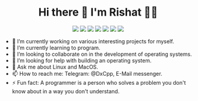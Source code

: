 <h1 align='center'> Hi there 👋 I'm Rishat 👨‍💻 </h1>

<p align='center'>
  <img src="https://img.shields.io/badge/Apple-MacBook_Air_M1-333333?style=for-the-badge&logo=apple&logoColor=white" />
  <img src="https://img.shields.io/badge/mac%20os-000000?style=for-the-badge&logo=apple&logoColor=white" />
  <img src="https://img.shields.io/badge/Linux-FCC624?style=for-the-badge&logo=linux&logoColor=black" />
  <img src="https://img.shields.io/badge/Windows-0078D6?style=for-the-badge&logo=windows&logoColor=white" />
    
  <img src="https://img.shields.io/badge/Java-ED8B00?style=for-the-badge&logo=java&logoColor=white" />
  <img src="https://img.shields.io/badge/Python-FFD43B?style=for-the-badge&logo=python&logoColor=blue" />
  <img src="https://img.shields.io/badge/C%2B%2B-00599C?style=for-the-badge&logo=c%2B%2B&logoColor=white" />
</p>

- 🔭 I’m currently working on various interesting projects for myself.
- 🌱 I’m currently learning to program.
- 👯 I’m looking to collaborate on in the development of operating systems.
- 🤔 I’m looking for help with building an operating system.
- 💬 Ask me about Linux and MacOS.
- 📫 How to reach me: Telegram: @DxCpp, E-Mail messenger.
- ⚡ Fun fact: A programmer is a person who solves a problem you don't know about in a way you don't understand.
